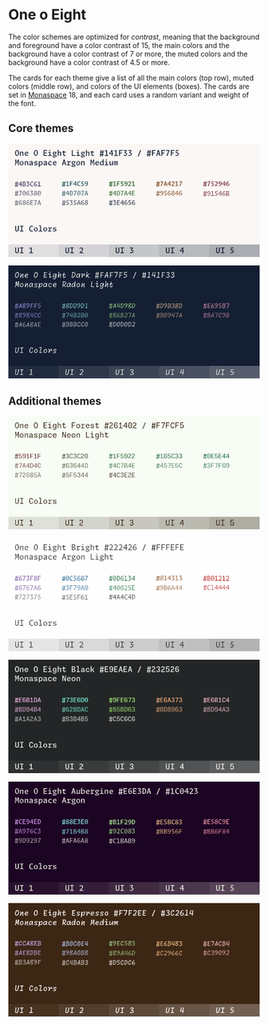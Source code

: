 # One o Eight

The color schemes are optimized for *contrast*, meaning that the background and
foreground have a color contrast of 15, the main colors and the background have
a color contrast of 7 or more, the muted colors and the background have a color
contrast of 4.5 or more.

The cards for each theme give a list of all the main colors (top row), muted
colors (middle row), and colors of the UI elements (boxes). The cards are set in
[Monaspace](https://monaspace.githubnext.com/) 18, and each card uses a random
variant and weight of the font.

## Core themes

![](cards/light.png)

![](cards/dark.png)

## Additional themes

![](cards/forest.png)

![](cards/bright.png)

![](cards/black.png)

![](cards/aubergine.png)

![](cards/espresso.png)